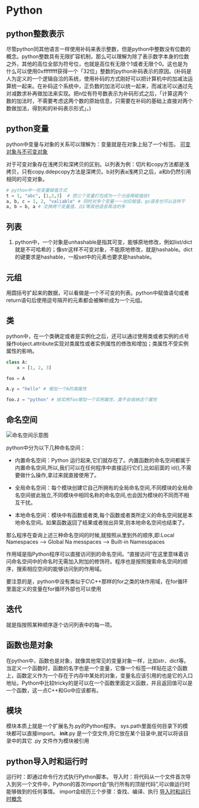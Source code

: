 # Python

## python整数表示

尽管python同其他语言一样使用补码来表示整数，但是python中整数没有位数的概念。python整数具有无限扩容机制，那么可以理解为除了表示数字本身的位数之外，其他的高位全部为符号位，也就是高位有无限个1或者无限个0。这也是为什么可以使用0xffffffff获得一个「32位」整数的python补码表示的原因。(补码是人为定义的一个逻辑自洽的系统，使用补码的方式刚好可以把计算机中的加减法运算统一起来。在补码这个系统中，正负数的加法可以统一起来，而减法可以通过先对减数求补再做加法来实现。把n位有符号数表示为补码形式之后，「计算这两个数的加法时，不需要考虑这两个数的原始信息，只需要在补码的基础上直接对两个数做加法，得到和的补码表示形式」。)

## python变量

python中变量与对象的关系可以理解为：变量就是在对象上贴了一个标签。
[可变对象与不可变对象](https://www.runoob.com/note/46684)

对于可变对象存在浅拷贝和深拷贝的区别。以列表为例：切片和copy方法都是浅拷贝，只有copy.ddepcopy方法是深拷贝。b对列表a浅拷贝之后，a和b仍然引用相同的可变对象。

```python
# python中一些变量赋值方式
t = 1, "abc", [1,2,3]  # 把三个变量打包成为一个元组再赋值给t
a, b, c = 1, 2, "valiable" # 同时对多个变量一一对应赋值，go语言也可以这样干
a, b = b, a # 交换两个变量值，比C等其他语言简洁的多

```

## 列表

1. python中，一个对象是unhashable是指其可变，能够原地修改，例如list/dict就是不可哈希的；像str这样不可变对象，不能原地修改，就是hashable。dict的键要求是hashable，一般set中的元素也要求是hashable。

## 元组

用圆括号扩起来的数据，可以看做是一个不可变的列表。python中赋值语句或者return语句后使用逗号隔开的元素都会被解析成为一个元组。

## 类

python中，在一个类确定或者是实例化之后，还可以通过使用类或者实例的点号操作object.attribute实现对类属性或者实例属性的修改和增加；类属性不受实例属性的影响。

```python
class A:
    x = [1, 2, 3]

foo = A

A.y = "hello" # 增加一个A的类属性

foo.z = "python" # 给实例foo增加一个实例属性，类不会收纳这个属性
```

## 命名空间

![命名空间示意图](../imageSet/pythonNameSpace.png)

python中分为以下几种命名空间：

- 内置命名空间：Python 运行起来,它们就存在了。内置函数的命名空间都属于内置命名空间,所以,我们可以在任何程序中直接运行它们,比如前面的 id(),不需要做什么操作,拿过来就直接使用了。

- 全局命名空间：每个模块创建它自己所拥有的全局命名空间,不同模块的全局命名空间彼此独立,不同模块中相同名称的命名空间,也会因为模块的不同而不相互干扰。

- 本地命名空间：模块中有函数或者类,每个函数或者类所定义的命名空间就是本地命名空间。如果函数返回了结果或者抛出异常,则本地命名空间也结束了。

那么程序在查询上述三种命名空间的时候,就按照从里到外的顺序,即:Local Namespaces --> Global Na messpaces --> Built-in Namesspaces

作用域是指Python程序可以直接访问到的命名空间。“直接访问”在这里意味着访问命名空间中的命名时无需加入附加的修饰符。程序也是按照搜索命名空间的顺序，搜索相应空间的能够访问到的作用域。

要注意的是，python中没有类似于C\C++那样的for之类的块作用域，在for循环里面定义的变量在for循环外部也可以使用

## 迭代

就是指按照某种顺序逐个访问列表中的每一项。

## 函数也是对象

在python中，函数也是对象，就像其他常见的变量对象一样，比如str、dict等。当定义一个函数时，函数的名字也是一个变量，它像一个标签一样贴在这个函数上，函数定义作为一个存在于内存中某处的对象，变量名应该引用的也是它的入口地址。Python中比较tricky的是可以在一个函数里面定义函数，并且返回值可以是一个函数，这一点C++和Go中应该都有。

## 模块

模块本质上就是一个扩展名为.py的Python程序。
sys.path里面任何目录下的模块都可以直接import。
__init__.py 是一个空文件,将它放在某个目录中,就可以将该目录中的其它 .py 文件作为模块被引用

## python导入时和运行时

运行时：即通过命令行方式执行Python脚本。
导入时：将代码从一个文件首次导入到另一个文件中，Python的首次import会“执行所有的顶层代码”,可以做运行时能够做到的任何事情。
import会经历三个步骤：查找、编译、执行
[导入时和运行时概念](https://halfclock.github.io/2019/06/07/python-import-and-running/)
